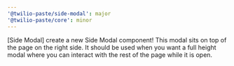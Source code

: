 ```yaml
---
'@twilio-paste/side-modal': major
'@twilio-paste/core': minor
---
```


[Side Modal] create a new Side Modal component! This modal sits on top of the page on the right side. It should be used when you want a full height modal where you can interact with the rest of the page while it is open.
